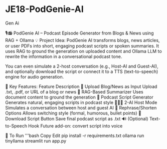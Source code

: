 # JE18-PodGenie-AI
Gen Ai

🎙️📻 PodGenie AI – Podcast Episode Generator from Blogs & News using RAG + Ollama
💡 Project Idea:
PodGenie AI transforms blogs, news articles, or user PDFs into short, engaging podcast scripts or spoken summaries. It uses RAG to ground the generation on uploaded content and Ollama LLM to rewrite the information in a conversational podcast tone.

You can even simulate a 2-host conversation (e.g., Host-AI and Guest-AI), and optionally download the script or connect it to a TTS (text-to-speech) engine for audio generation.

🌟 Key Features:
Feature	Description
📰 Upload Blog/News as Input	Upload .txt, .pdf, or URL of a blog or news
🧠 RAG-Based Summarizer	Uses document content to ground the generation
🎤 Podcast Script Generator	Generates natural, engaging scripts in podcast style
🧑‍🤝‍🧑 2-AI Host Mode	Simulates a conversation between host and guest AI
🔄 Rephrase/Shorten Options	Allows switching style (formal, humorous, bullet points)
📁 Download Script Button	Save final podcast script as .txt
🔊 (Optional) Text-to-Speech Hook	Future add-on: convert script into voice

🚀 To Run
'''bash
Copy
Edit
pip install -r requirements.txt
ollama run tinyllama
streamlit run app.py
